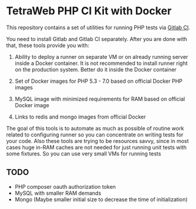 # TetraWeb PHP CI Kit with Docker

This repository contains a set of utilities for running PHP tests via [Gitlab CI](https://about.gitlab.com/gitlab-ci/).

You need to install Gitlab and Gitlab CI separately. After you are done with that, these tools provide you with:

1. Ability to deploy a runner on separate VM or on already running server inside a Docker container. It is not recommended to install runner right on the production system. Better do it inside the Docker container

2. Set of Docker images for PHP 5.3 - 7.0 based on official Docker PHP images

3. MySQL image with minimized requirements for RAM based on official Docker image

4. Links to redis and mongo images from official Docker

The goal of this tools is to automate as much as possible of routine work related to configuring runner so you can concentrate on writing tests for your code.
Also these tools are trying to be resources savvy, since in most cases huge in-RAM caches are not needed for just running unit tests with some fixtures. So you can use very small VMs for running tests

## TODO
 - PHP composer oauth authorization token
 - MySQL with smaller RAM demands
 - Mongo (Maybe smaller initial size to decrease the time of initialization)
